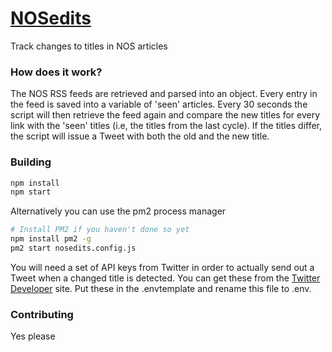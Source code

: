 # [NOSedits](https://twitter.com/nosedits)
Track changes to titles in NOS articles

### How does it work?
The NOS RSS feeds are retrieved and parsed into an object. Every entry in the feed is saved into a variable of 'seen' articles.
Every 30 seconds the script will then retrieve the feed again and compare the new titles for every link with the 'seen' titles (i.e, the titles from the last cycle).
If the titles differ, the script will issue a Tweet with both the old and the new title.

### Building
```sh
npm install
npm start
```

Alternatively you can use the pm2 process manager
```sh
# Install PM2 if you haven't done so yet
npm install pm2 -g
pm2 start nosedits.config.js
```

You will need a set of API keys from Twitter in order to actually send out a Tweet when a changed title is detected. You can get these from the [Twitter Developer](https://developer.twitter.com/en/apply-for-access) site.
Put these in the .envtemplate and rename this file to .env.

### Contributing
Yes please